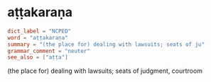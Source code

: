 # aṭṭakaraṇa

``` toml
dict_label = "NCPED"
word = "aṭṭakaraṇa"
summary = "(the place for) dealing with lawsuits; seats of ju"
grammar_comment = "neuter"
see_also = ["aṭṭa"]
```

(the place for) dealing with lawsuits; seats of judgment, courtroom

